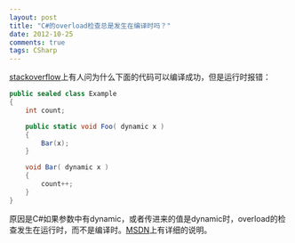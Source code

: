 ```yaml
---
layout: post
title: "C#的overload检查总是发生在编译时吗？"
date: 2012-10-25
comments: true
tags: CSharp
---
```

<p><a href="http://stackoverflow.com/questions/12842712/why-does-the-c-sharp-compiler-not-fault-code-where-a-static-method-calls-an-inst?newsletter=1&amp;nlcode=55866|c739">stackoverflow</a>上有人问为什么下面的代码可以编译成功，但是运行时报错：</p>  

```csharp
public sealed class Example
{
    int count;

    public static void Foo( dynamic x )
    {
        Bar(x);
    }

    void Bar( dynamic x )
    {
        count++;
    }
}
```

原因是C#如果参数中有dynamic，或者传进来的值是dynamic时，overload的检查发生在运行时，而不是编译时。<a href="http://msdn.microsoft.com/en-us/library/dd264736.aspx">MSDN</a>上有详细的说明。


